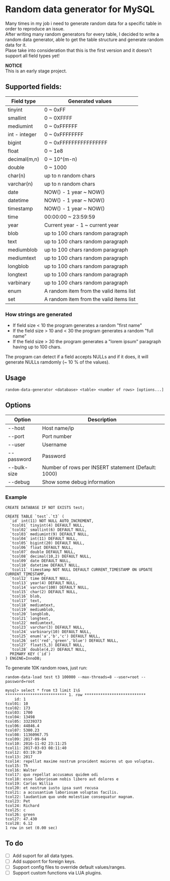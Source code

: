 # Random data generator for MySQL

Many times in my job i need to generate random data for a specific table in order to reproduce an issue.  
After writing many random generators for every table, I decided to write a random data generator, able to get the table structure and generate random data for it.  
Plase take into consideration that this is the first version and it doesn't support all field types yet!  

**NOTICE**  
This is an early stage project.  

## Supported fields:

|Field type|Generated values|
|----------|----------------|
|tinyint|0 ~ 0xFF|
|smallint|0 ~ 0XFFFF|
|mediumint|0 ~ 0xFFFFFF|
|int - integer|0 ~ 0xFFFFFFFF|
|bigint|0 ~ 0xFFFFFFFFFFFFFFFF|
|float|0 ~ 1e8|
|decimal(m,n)|0 ~ 10^(m-n)|
|double|0 ~ 1000|
|char(n)|up to n random chars|
|varchar(n)|up to n random chars|
|date|NOW() - 1 year ~ NOW()|
|datetime|NOW() - 1 year ~ NOW()|
|timestamp|NOW() - 1 year ~ NOW()|
|time|00:00:00 ~ 23:59:59|
|year|Current year - 1 ~ current year|
|blob|up to 100 chars random paragraph|
|text|up to 100 chars random paragraph|
|mediumblob|up to 100 chars random paragraph|
|mediumtext|up to 100 chars random paragraph|
|longblob|up to 100 chars random paragraph|
|longtext|up to 100 chars random paragraph|
|varbinary|up to 100 chars random paragraph|
|enum|A random item from the valid items list|
|set|A random item from the valid items list|

### How strings are generated

- If field size < 10 the program generates a random "first name"
- If the field size > 10 and < 30 the program generates a random "full name"
- If the field size > 30 the program generates a "lorem ipsum" paragraph having up to 100 chars.
 
The program can detect if a field accepts NULLs and if it does, it will generate NULLs ramdomly (~ 10 % of the values).

## Usage
`random-data-generator <database> <table> <number of rows> [options...]`

## Options
|Option|Description|
|------|-----------|
|--host|Host name/ip|
|--port|Port number|
|--user|Username|
|--password|Password|
|--bulk-size|Number of rows per INSERT statement (Default: 1000)|
|--debug|Show some debug information|

### Example
```
CREATE DATABASE IF NOT EXISTS test;

CREATE TABLE `test`.`t3` (
  `id` int(11) NOT NULL AUTO_INCREMENT,
  `tcol01` tinyint(4) DEFAULT NULL,
  `tcol02` smallint(6) DEFAULT NULL,
  `tcol03` mediumint(9) DEFAULT NULL,
  `tcol04` int(11) DEFAULT NULL,
  `tcol05` bigint(20) DEFAULT NULL,
  `tcol06` float DEFAULT NULL,
  `tcol07` double DEFAULT NULL,
  `tcol08` decimal(10,2) DEFAULT NULL,
  `tcol09` date DEFAULT NULL,
  `tcol10` datetime DEFAULT NULL,
  `tcol11` timestamp NOT NULL DEFAULT CURRENT_TIMESTAMP ON UPDATE CURRENT_TIMESTAMP,
  `tcol12` time DEFAULT NULL,
  `tcol13` year(4) DEFAULT NULL,
  `tcol14` varchar(100) DEFAULT NULL,
  `tcol15` char(2) DEFAULT NULL,
  `tcol16` blob,
  `tcol17` text,
  `tcol18` mediumtext,
  `tcol19` mediumblob,
  `tcol20` longblob,
  `tcol21` longtext,
  `tcol22` mediumtext,
  `tcol23` varchar(3) DEFAULT NULL,
  `tcol24` varbinary(10) DEFAULT NULL,
  `tcol25` enum('a','b','c') DEFAULT NULL,
  `tcol26` set('red','green','blue') DEFAULT NULL,
  `tcol27` float(5,3) DEFAULT NULL,
  `tcol28` double(4,2) DEFAULT NULL,
  PRIMARY KEY (`id`)
) ENGINE=InnoDB;
```
To generate 10K random rows, just run:
```
random-data-load test t3 100000 --max-threads=8 --user=root --password=root
```
```
mysql> select * from t3 limit 1\G
*************************** 1. row ***************************
    id: 1
tcol01: 10
tcol02: 173
tcol03: 1700
tcol04: 13498
tcol05: 33239373
tcol06: 44846.4
tcol07: 5300.23
tcol08: 11360967.75
tcol09: 2017-09-04
tcol10: 2016-11-02 23:11:25
tcol11: 2017-03-03 08:11:40
tcol12: 03:19:39
tcol13: 2017
tcol14: repellat maxime nostrum provident maiores ut quo voluptas.
tcol15: Th
tcol16: Walter
tcol17: quo repellat accusamus quidem odi
tcol18: esse laboriosam nobis libero aut dolores e
tcol19: Carlos Willia
tcol20: et nostrum iusto ipsa sunt recusa
tcol21: a accusantium laboriosam voluptas facilis.
tcol22: laudantium quo unde molestiae consequatur magnam.
tcol23: Pet
tcol24: Richard
tcol25: c
tcol26: green
tcol27: 47.430
tcol28: 6.12
1 row in set (0.00 sec)
```

## To do
- [ ] Add suport for all data types.
- [ ] Add supporrt for foreign keys.
- [ ] Support config files to override default values/ranges.
- [ ] Support custom functions via LUA plugins.
